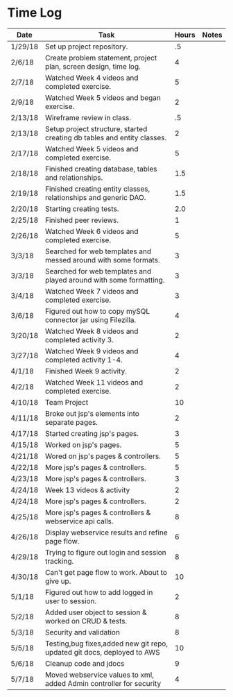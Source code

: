 # Time Log

| Date | Task | Hours | Notes|
|------|------|-------|------|
| 1/29/18| Set up project repository. | .5 | |
| 2/6/18| Create problem statement, project plan, screen design, time log. | 4 | |
| 2/7/18 | Watched Week 4 videos and completed exercise.   | 5  |   |
| 2/9/18 | Watched Week 5 videos and began exercise.   | 2  |   |
| 2/13/18 | Wireframe review in class. | .5 | |
| 2/13/18 | Setup project structure, started creating db tables and entity classes.   | 2  |   |
| 2/17/18 | Watched Week 5 videos and completed exercise.   | 5  |   |
| 2/18/18 | Finished creating database, tables and relationships.|1.5|
| 2/19/18 | Finished creating entity classes, relationships and generic DAO.|1.5|
| 2/20/18 | Starting creating tests.|2.0|
| 2/25/18 | Finished peer reviews.   | 1  |   |
| 2/26/18 | Watched Week 6 videos and completed exercise.   | 5  |   |
| 3/3/18 | Searched for web templates and messed around with some formats.   | 3  |   |
| 3/3/18 | Searched for web templates and played around with some formatting.   | 3  |   |
| 3/4/18 | Watched Week 7 videos and completed exercise.   | 3  |   |
| 3/6/18 | Figured out how to copy mySQL connector jar using Filezilla.   | 4  |   |
| 3/20/18 | Watched Week 8 videos and completed activity 3.   | 2  |   |
| 3/27/18 | Watched Week 9 videos and completed activity 1-4.   | 4  |   |
| 4/1/18 | Finished Week 9 activity.   | 2  |   |
| 4/2/18 | Watched Week 11 videos and completed exercise.   | 2  |   |
| 4/10/18 | Team Project  | 10  |   |
| 4/11/18 | Broke out jsp's elements into separate pages.  | 2  |   |
| 4/17/18 | Started creating jsp's pages.  | 3  |   |
| 4/15/18 | Worked on jsp's pages.  | 5  |   |
| 4/21/18 | Wored on jsp's pages & controllers.  | 5  |   |
| 4/22/18 | More jsp's pages & controllers.  | 5  |   |
| 4/23/18 | More jsp's pages & controllers.  | 3  |   |
| 4/24/18 | Week 13 videos & activity  | 2  |   |
| 4/24/18 | More jsp's pages & controllers.  | 2  |   |
| 4/25/18 | More jsp's pages & controllers & webservice api calls. | 8  |   |
| 4/26/18 | Display webservice results and refine page flow. | 6  |   |
| 4/29/18 | Trying to figure out login and session tracking. | 8  |   |
| 4/30/18 | Can't get page flow to work. About to give up. | 10  |   |
| 5/1/18 | Figured out how to add logged in user to session. | 2 |   |
| 5/2/18 | Added user object to session & worked on CRUD & tests. | 8  |   |
| 5/3/18 | Security and validation | 8  |   |
| 5/5/18 | Testing,bug fixes,added new git repo, updated git docs, deployed to AWS| 10 |   |
| 5/6/18 | Cleanup code and jdocs | 9  |   |
| 5/7/18 | Moved webservice values to xml, added Admin controller for security | 4  |   |
